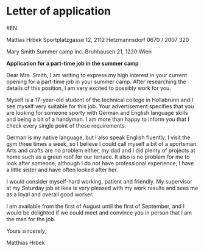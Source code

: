# Letter of application
#EN 

Mattias Hrbek
Sportplatzgasse 12,
2112 Hetzmannsdorf
0670 / 2007 320

Mary Smith
Summer camp inc.
Bruhhausen 21, 1220 Wien



**Application for a part-time job in the summer camp**

Dear Mrs. Smith, I am writing to express my high interest in your current opening for a part-time job in your summer camp. After researching the details of this position, I am very excited to possibly work for you.

Myself is a 17-year-old student of the technical college in Hollabrunn and I see myself very suitable for this job. Your advertisement specifies that you are looking for someone sporty with German and English language skills and being a bit of a handyman. I am more than happy to inform you that I check every single point of these requirements.

German is my native language, but I also speak English fluently. I visit the gym three times a week, so I believe I could call myself a bit of a sportsman. Arts and crafts are no problem either, my dad and I did plenty of projects at home such as a green roof for our terrace. It also is no problem for me to look after someone, although I do not have professional experience, I have a little sister and have often looked after her.

I would consider myself-hard working, patient and friendly. My supervisor at my Saturday job at Ikea is very pleased with my work results and sees me as a loyal and overall good worker.

I am available from the first of August until the first of September, and I would be delighted if we could meet and convince you in person that I am the man for the job.

Yours sincerely,

Matthias Hrbek




